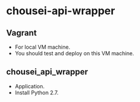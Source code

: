 # chousei-api-wrapper

## Vagrant

* For local VM machine.
* You should test and deploy on this VM machine.

## chousei_api_wrapper

* Application.
* Install Python 2.7.
